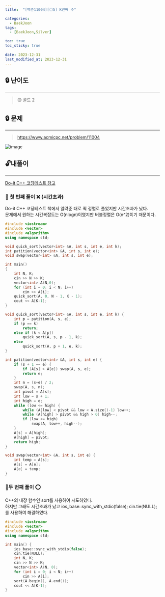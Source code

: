 ```yaml
---
title:  "[백준11004][⚪5] K번째 수"

categories:
  - BaekJoon
tags:
  - [BaekJoon,Silver]

toc: true
toc_sticky: true
 
date: 2023-12-31
last_modified_at: 2023-12-31
---
```

## **🔒 난이도**
---
> 🟡 골드 2   
  
  
  
## **🔒 문제**
---
> <https://www.acmicpc.net/problem/11004>  

![image](https://github.com/jjohmin/jjohmin.github.io/assets/128464783/fa9a06b3-1608-4941-98d8-8ac61509bd61)

## 🔓**내풀이**
---
[Do-it C++ 코딩테스트 참고](https://www.inflearn.com/course/lecture?courseSlug=%EB%91%90%EC%9E%87-%EC%95%8C%EA%B3%A0%EB%A6%AC%EC%A6%98-%EC%BD%94%EB%94%A9%ED%85%8C%EC%8A%A4%ED%8A%B8-%EC%94%A8%EC%81%A0%EC%81%A0&unitId=148479)  

### 🔐 **첫 번째 풀이 ❌ (시간초과)**

Do-it C++ 코딩테스트 책에서 알려준 대로 퀵 정렬로 풀었지만 시간초과가 났다.  
문제에서 원하는 시간복잡도는 O(nlogn)이였지만 버블정렬은 O(n^2)이기 때문이다.

```c++
#include <iostream>
#include <vector>
#include <algorithm>
using namespace std;

void quick_sort(vector<int> &A, int s, int e, int k);
int patition(vector<int> &A, int s, int e);
void swap(vector<int> &A, int s, int e);

int main()
{
	int N, K;
	cin >> N >> K;
	vector<int> A(N,0);
	for (int i = 0; i < N; i++)
		cin >> A[i];
	quick_sort(A, 0, N - 1, K - 1);
	cout << A[K-1];
}

void quick_sort(vector<int> &A, int s, int e, int k) {
	int p = patition(A, s, e);
	if (p == k)
		return;
	else if (k < A[p])
		quick_sort(A, s, p - 1, k);
	else
		quick_sort(A, p + 1, e, k);
}

int patition(vector<int> &A, int s, int e) {
	if (s + 1 == e) {
		if (A[s] > A[e]) swap(A, s, e);
		return e;
	}
	int n = (s+e) / 2;
	swap(A, s, n);
	int pivot = A[s];
	int low = s + 1;
	int high = e;
	while (low <= high) {
		while (A[low] < pivot && low < A.size()-1) low++;
		while (A[high] > pivot && high > 0) high--;
		if (low <= high)
			swap(A, low++, high--);
	}
	A[s] = A[high];
	A[high] = pivot;
	return high;
}

void swap(vector<int> &A, int s, int e) {
	int temp = A[s];
	A[s] = A[e];
	A[e] = temp;
}
```

### 🔑**두 번째 풀이 ⭕**

C++의 내장 함수인 sort를 사용하여 시도하였다.  
하지만 그래도 시간초과가 났고 ios_base::sync_with_stdio(false);  cin.tie(NULL);를 사용하여 해결하였다.  

```c++
#include <iostream>
#include <vector>
#include <algorithm>
using namespace std;

int main() {
	ios_base::sync_with_stdio(false);
	cin.tie(NULL);
	int N, K;
	cin >> N >> K;
	vector<int> A(N, 0);
	for (int i = 0; i < N; i++)
		cin >> A[i];
	sort(A.begin(), A.end());
	cout << A[K-1];
}
```